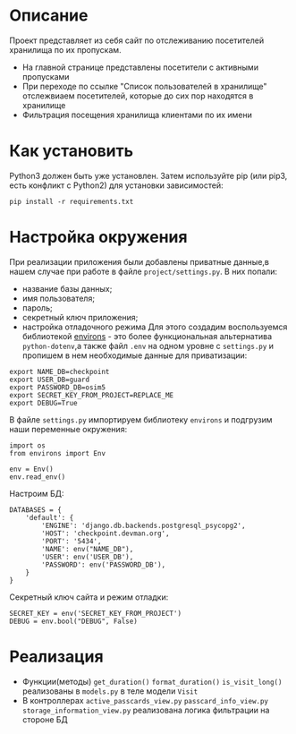 # Описание
Проект представляет из себя сайт по отслеживанию посетителей хранилища по их пропускам.
- На главной странице представлены посетители с активными пропусками
- При переходе по ссылке "Список пользователей в хранилище" отслежвиаем посетителей, которые до сих пор находятся в хранилище
- Фильтрация посещения хранилища клиентами по их имени
# Как установить
Python3 должен быть уже установлен. Затем используйте pip (или pip3, есть конфликт с Python2) для установки зависимостей:

`pip install -r requirements.txt`
# Настройка окружения
При реализации приложения были добавлены приватные данные,в нашем случае при работе в файле `project/settings.py`. В них попали:
- название базы данных;
- имя пользователя;
- пароль;
- секретный ключ приложения;
- настройка отладочного режима
Для этого создадим воспользуемся библиотекой [environs](https://pypi.org/project/environs/) - это более функциональная альтернатива `python-dotenv`,а также файл `.env` на одном уровне с `settings.py` и пропишем в нем необходимые данные для приватизации:
```
export NAME_DB=checkpoint
export USER_DB=guard
export PASSWORD_DB=osim5
export SECRET_KEY_FROM_PROJECT=REPLACE_ME
export DEBUG=True
```
В файле `settings.py` импортируем библиотеку `environs` и подгрузим наши переменные окружения:
```
import os
from environs import Env

env = Env()
env.read_env()
```
Настроим БД:
```
DATABASES = {
    'default': {
        'ENGINE': 'django.db.backends.postgresql_psycopg2',
        'HOST': 'checkpoint.devman.org',
        'PORT': '5434',
        'NAME': env("NAME_DB"),
        'USER': env('USER_DB'),
        'PASSWORD': env('PASSWORD_DB'),
    }
}
```
Секретный ключ сайта и режим отладки:
```
SECRET_KEY = env('SECRET_KEY_FROM_PROJECT')
DEBUG = env.bool("DEBUG", False)
```
# Реализация
- Функции(методы) `get_duration()` `format_duration()` `is_visit_long()` реализованы в `models.py` в теле модели `Visit`
- В контроллерах `active_passcards_view.py` `passcard_info_view.py` `storage_information_view.py` реализована логика фильтрации на стороне БД
